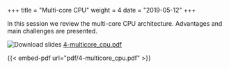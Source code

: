 +++
title = "Multi-core CPU"
weight = 4
date = "2019-05-12"
+++

In this session we review the multi-core CPU architecture.
Advantages and main challenges are presented.

![Download slides](../../images/pdf_web.png) [4-multicore_cpu.pdf](../../pdf/4-multicore_cpu.pdf)

{{< embed-pdf url="pdf/4-multicore_cpu.pdf" >}}